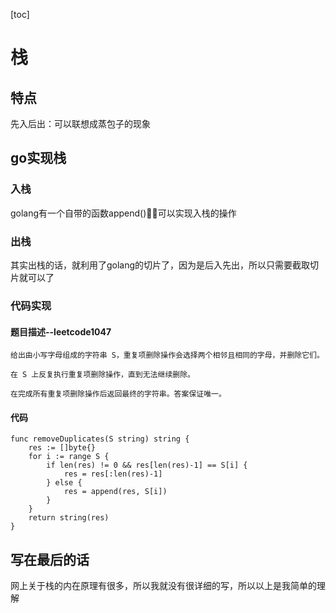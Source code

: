 [toc]
# 栈
## 特点
先入后出：可以联想成蒸包子的现象
## go实现栈
### 入栈
golang有一个自带的函数append()，可以实现入栈的操作
### 出栈
其实出栈的话，就利用了golang的切片了，因为是后入先出，所以只需要截取切片就可以了
### 代码实现
#### 题目描述--leetcode1047
```
给出由小写字母组成的字符串 S，重复项删除操作会选择两个相邻且相同的字母，并删除它们。

在 S 上反复执行重复项删除操作，直到无法继续删除。

在完成所有重复项删除操作后返回最终的字符串。答案保证唯一。

```
#### 代码
```
func removeDuplicates(S string) string {
	res := []byte{}
	for i := range S {
		if len(res) != 0 && res[len(res)-1] == S[i] {
			res = res[:len(res)-1]
		} else {
			res = append(res, S[i])
		}
	}
	return string(res)
}
```
## 写在最后的话
网上关于栈的内在原理有很多，所以我就没有很详细的写，所以以上是我简单的理解